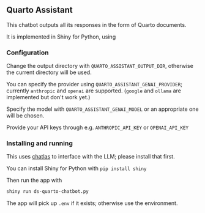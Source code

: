 ## Quarto Assistant

This chatbot outputs all its responses in the form of Quarto documents.

It is implemented in Shiny for Python, using 

### Configuration

Change the output directory with `QUARTO_ASSISTANT_OUTPUT_DIR`, otherwise the current directory will be used.

You can specify the provider using `QUARTO_ASSISTANT_GENAI_PROVIDER`; currently `anthropic` and `openai` are supported. (`google` and `ollama` are implemented but don't work yet.)

Specify the model with `QUARTO_ASSISTANT_GENAI_MODEL` or an appropriate one will be chosen.

Provide your API keys through e.g. `ANTHROPIC_API_KEY` or `OPENAI_API_KEY`

### Installing and running

This uses [chatlas](https://github.com/posit-dev/chatlas) to interface with the LLM; please install that first.

You can install Shiny for Python with `pip install shiny`

Then run the app with

```sh
shiny run ds-quarto-chatbot.py
```

The app will pick up `.env` if it exists; otherwise use the environment.



